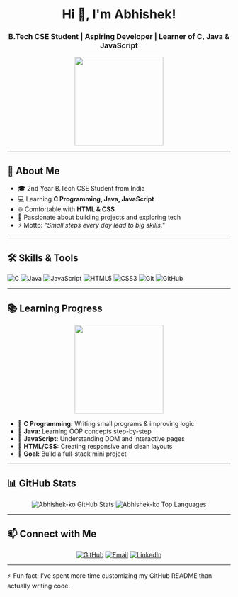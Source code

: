<h1 align="center">Hi 👋, I'm Abhishek!</h1>
<h3 align="center">B.Tech CSE Student | Aspiring Developer | Learner of C, Java & JavaScript</h3>

<p align="center">
  <img src="https://media.giphy.com/media/26ufdipQqU2lhNA4g/giphy.gif" width="200"/>
</p>

---

## 🌟 About Me
- 🎓 2nd Year B.Tech CSE Student from India  
- 💻 Learning **C Programming, Java, JavaScript**  
- 🌐 Comfortable with **HTML & CSS**  
- 🚀 Passionate about building projects and exploring tech  
- ⚡ Motto: *"Small steps every day lead to big skills."*

---

## 🛠 Skills & Tools
<p align="left">
  <img alt="C" src="https://img.shields.io/badge/C-00599C?style=for-the-badge&logo=c&logoColor=white">
  <img alt="Java" src="https://img.shields.io/badge/Java-007396?style=for-the-badge&logo=java&logoColor=white">
  <img alt="JavaScript" src="https://img.shields.io/badge/JavaScript-F7DF1E?style=for-the-badge&logo=javascript&logoColor=black">
  <img alt="HTML5" src="https://img.shields.io/badge/HTML5-E34F26?style=for-the-badge&logo=html5&logoColor=white">
  <img alt="CSS3" src="https://img.shields.io/badge/CSS3-1572B6?style=for-the-badge&logo=css3&logoColor=white">
  <img alt="Git" src="https://img.shields.io/badge/Git-F05032?style=for-the-badge&logo=git&logoColor=white">
  <img alt="GitHub" src="https://img.shields.io/badge/GitHub-181717?style=for-the-badge&logo=github&logoColor=white">
</p>

---

## 📚 Learning Progress
<p align="center">
  <img src="https://media.giphy.com/media/3o7aCTfyhYawdOXcFW/giphy.gif" width="200"/>
</p>

- 📖 **C Programming:** Writing small programs & improving logic  
- 📖 **Java:** Learning OOP concepts step-by-step  
- 📖 **JavaScript:** Understanding DOM and interactive pages 
- 📖 **HTML/CSS:** Creating responsive and clean layouts  
- 🎯 **Goal:** Build a full-stack mini project

---

## 📊 GitHub Stats
<p align="center">
  <img src="https://github-readme-stats.vercel.app/api?username=Abhishek-ko&show_icons=true&count_private=true&hide=prs&theme=tokyonight" alt="Abhishek-ko GitHub Stats" />
  <img src="https://github-readme-stats.vercel.app/api/top-langs/?username=Abhishek-ko&layout=compact&theme=tokyonight" alt="Abhishek-ko Top Languages" />
</p>

---

## 📫 Connect with Me
<p align="center">
  <a href="https://github.com/Abhishek-ko"><img alt="GitHub" src="https://img.shields.io/badge/GitHub-181717?style=for-the-badge&logo=github&logoColor=white"></a>
  <a href="mailto:abhishekch2906@gmail.com"><img alt="Email" src="https://img.shields.io/badge/Email-D14836?style=for-the-badge&logo=gmail&logoColor=white"></a>
  <a href="https://www.linkedin.com/in/Abhishek-ko/"><img alt="LinkedIn" src="https://img.shields.io/badge/LinkedIn-0077B5?style=for-the-badge&logo=linkedin&logoColor=white"></a>
</p>

---

⚡  Fun fact: I’ve spent more time customizing my GitHub README than actually writing code.
